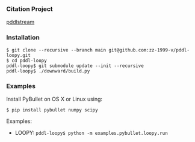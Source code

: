 ### Citation Project
[pddlstream](https://github.com/caelan/pddlstream/tree/stable)

### Installation
```
$ git clone --recursive --branch main git@github.com:zz-1999-v/pddl-loopy.git
$ cd pddl-loopy
pddl-loopy$ git submodule update --init --recursive
pddl-loopy$ ./downward/build.py
```

### Examples

Install PyBullet on OS X or Linux using: 
```
$ pip install pybullet numpy scipy
```

Examples:
* LOOPY: `pddl-loopy$ python -m examples.pybullet.loopy.run`

